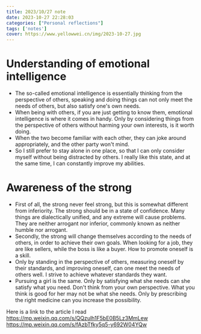 ```yaml
---
title: 2023/10/27 note
date: 2023-10-27 22:28:03
categories: ["Personal reflections"]
tags: ['notes']
cover: https://www.yellowwei.cn/img/2023-10-27.jpg
---
```


# Understanding of emotional intelligence

- The so-called emotional intelligence is essentially thinking from the perspective of others, speaking and doing things can not only meet the needs of others, but also satisfy one's own needs.
- When being with others, if you are just getting to know them, emotional intelligence is where it comes in handy. Only by considering things from the perspective of others without harming your own interests, is it worth doing.
- When the two become familiar with each other, they can joke around appropriately, and the other party won't mind.
- So I still prefer to stay alone in one place, so that I can only consider myself without being distracted by others. I really like this state, and at the same time, I can constantly improve my abilities.

# Awareness of the strong

- First of all, the strong never feel strong, but this is somewhat different from inferiority. The strong should be in a state of confidence. Many things are dialectically unified, and any extreme will cause problems. They are neither arrogant nor inferior, commonly known as neither humble nor arrogant.
- Secondly, the strong will change themselves according to the needs of others, in order to achieve their own goals. When looking for a job, they are like sellers, while the boss is like a buyer. How to promote oneself is a skill.
- Only by standing in the perspective of others, measuring oneself by their standards, and improving oneself, can one meet the needs of others well. I strive to achieve whatever standards they want.
- Pursuing a girl is the same. Only by satisfying what she needs can she satisfy what you need. Don't think from your own perspective. What you think is good for her may not be what she needs. Only by prescribing the right medicine can you increase the possibility.

Here is a link to the article I read
https://mp.weixin.qq.com/s/QQzulh1F5bE0B5Lz3MmLew
https://mp.weixin.qq.com/s/fAzbTfky5q5-y692W04YQw
